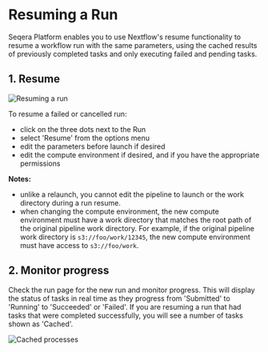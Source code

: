 # Resuming a Run

Seqera Platform enables you to use Nextflow's resume functionality to resume a workflow run with the same parameters, using the cached results of previously completed tasks and only executing failed and pending tasks. 

## 1. Resume

![Resuming a run](assets/sp-cloud-resume-a-run.gif)

To resume a failed or cancelled run: 

- click on the three dots next to the Run
- select 'Resume' from the options menu
- edit the parameters before launch if desired
- edit the compute environment if desired, and if you have the appropriate permissions

**Notes:**

- unlike a relaunch, you cannot edit the pipeline to launch or the work directory during a run resume.
- when changing the compute environment, the new compute environment must have a work directory that matches the root path of the original pipeline work directory. For example, if the original pipeline work directory is `s3://foo/work/12345`, the new compute environment must have access to `s3://foo/work`.

## 2. Monitor progress

Check the run page for the new run and monitor progress. This will display the status of tasks in real time as they progress from 'Submitted' to 'Running' to 'Succeeded' or 'Failed'. If you are resuming a run that had tasks that were completed successfully, you will see a number of tasks shown as 'Cached'.

![Cached processes](assets/sp-cloud-cached-processes.gif)
